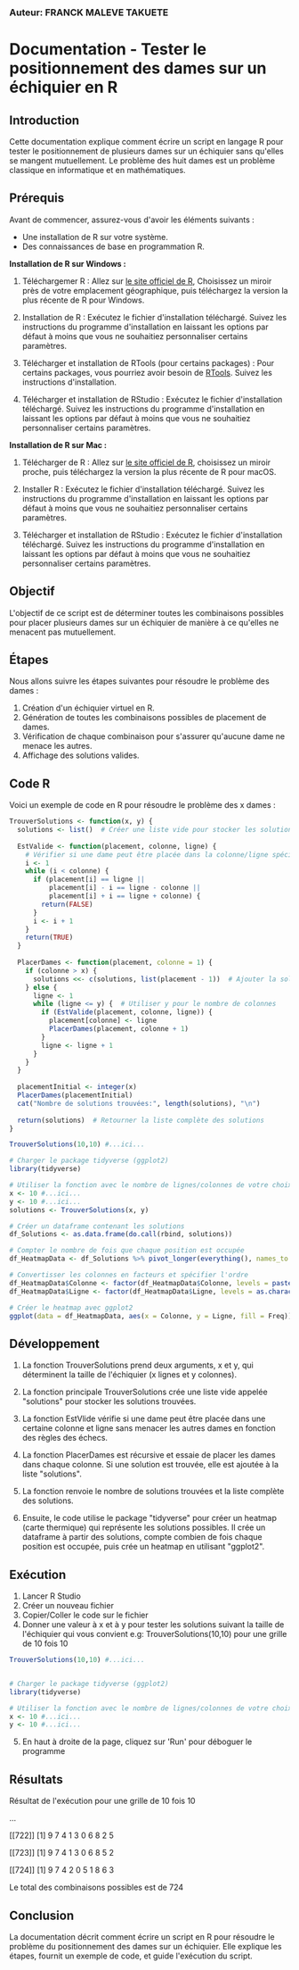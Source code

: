
### Auteur: FRANCK MALEVE TAKUETE

# Documentation - Tester le positionnement des dames sur un échiquier en R

## Introduction
Cette documentation explique comment écrire un script en langage R pour tester le positionnement de plusieurs dames sur un échiquier sans qu'elles se mangent mutuellement. Le problème des huit dames est un problème classique en informatique et en mathématiques.

## Prérequis
Avant de commencer, assurez-vous d'avoir les éléments suivants :
- Une installation de R sur votre système.
- Des connaissances de base en programmation R.

**Installation de R sur Windows :**

1. Téléchargemer R : Allez sur [le site officiel de R](https://cran.r-project.org/mirrors.html), Choisissez un miroir près de votre emplacement géographique, puis téléchargez la version la plus récente de R pour Windows.

2. Installation de R : Exécutez le fichier d'installation téléchargé. Suivez les instructions du programme d'installation en laissant les options par défaut à moins que vous ne souhaitiez personnaliser certains paramètres.

3. Télécharger et installation de RTools (pour certains packages) : Pour certains packages, vous pourriez avoir besoin de [RTools](https://cran.r-project.org/bin/windows/Rtools/). Suivez les instructions d'installation.

4. Télécharger et installation de RStudio : Exécutez le fichier d'installation téléchargé. Suivez les instructions du programme d'installation en laissant les options par défaut à moins que vous ne souhaitiez personnaliser certains paramètres.


**Installation de R sur Mac :**

1. Télécharger de R : Allez sur [le site officiel de R](https://cran.r-project.org/mirrors.html), choisissez un miroir proche, puis téléchargez la version la plus récente de R pour macOS.

2. Installer R : Exécutez le fichier d'installation téléchargé. Suivez les instructions du programme d'installation en laissant les options par défaut à moins que vous ne souhaitiez personnaliser certains paramètres.

3. Télécharger et installation de RStudio : Exécutez le fichier d'installation téléchargé. Suivez les instructions du programme d'installation en laissant les options par défaut à moins que vous ne souhaitiez personnaliser certains paramètres.

## Objectif
L'objectif de ce script est de déterminer toutes les combinaisons possibles pour placer plusieurs dames sur un échiquier de manière à ce qu'elles ne menacent pas mutuellement.

## Étapes
Nous allons suivre les étapes suivantes pour résoudre le problème des dames :
1. Création d'un échiquier virtuel en R.
2. Génération de toutes les combinaisons possibles de placement de dames.
3. Vérification de chaque combinaison pour s'assurer qu'aucune dame ne menace les autres.
4. Affichage des solutions valides.

## Code R
Voici un exemple de code en R pour résoudre le problème des x dames :

```R
TrouverSolutions <- function(x, y) {
  solutions <- list()  # Créer une liste vide pour stocker les solutions
  
  EstValide <- function(placement, colonne, ligne) {
    # Vérifier si une dame peut être placée dans la colonne/ligne spécifiée
    i <- 1
    while (i < colonne) {
      if (placement[i] == ligne || 
          placement[i] - i == ligne - colonne || 
          placement[i] + i == ligne + colonne) {
        return(FALSE)
      }
      i <- i + 1
    }
    return(TRUE)
  }
  
  PlacerDames <- function(placement, colonne = 1) {
    if (colonne > x) {
      solutions <<- c(solutions, list(placement - 1))  # Ajouter la solution trouvée de la liste
    } else {
      ligne <- 1
      while (ligne <= y) {  # Utiliser y pour le nombre de colonnes
        if (EstValide(placement, colonne, ligne)) {
          placement[colonne] <- ligne
          PlacerDames(placement, colonne + 1)
        }
        ligne <- ligne + 1
      }
    }
  }
  
  placementInitial <- integer(x)
  PlacerDames(placementInitial)
  cat("Nombre de solutions trouvées:", length(solutions), "\n")
  
  return(solutions)  # Retourner la liste complète des solutions
}

TrouverSolutions(10,10) #...ici...

# Charger le package tidyverse (ggplot2)
library(tidyverse)

# Utiliser la fonction avec le nombre de lignes/colonnes de votre choix
x <- 10 #...ici...
y <- 10 #...ici...
solutions <- TrouverSolutions(x, y)

# Créer un dataframe contenant les solutions
df_Solutions <- as.data.frame(do.call(rbind, solutions))

# Compter le nombre de fois que chaque position est occupée
df_HeatmapData <- df_Solutions %>% pivot_longer(everything(), names_to = "Colonne", values_to = "Ligne") %>% group_by(Colonne, Ligne) %>% summarise(Freq = n())

# Convertisser les colonnes en facteurs et spécifier l'ordre
df_HeatmapData$Colonne <- factor(df_HeatmapData$Colonne, levels = paste0("V", 1:x))
df_HeatmapData$Ligne <- factor(df_HeatmapData$Ligne, levels = as.character(0:(y-1)))

# Créer le heatmap avec ggplot2
ggplot(data = df_HeatmapData, aes(x = Colonne, y = Ligne, fill = Freq)) + geom_tile() + scale_fill_gradient(low = "white", high = "red") + labs(title = "Heatmap des solutions possibles", x = "Colonne", y = "Ligne")

```
## Développement
1. La fonction TrouverSolutions prend deux arguments, x et y, qui déterminent la taille de l'échiquier (x lignes et y colonnes).

2. La fonction principale TrouverSolutions crée une liste vide appelée "solutions" pour stocker les solutions trouvées.

3. La fonction EstVlide vérifie si une dame peut être placée dans une certaine colonne et ligne sans menacer les autres dames en fonction des règles des échecs.

4. La fonction PlacerDames est récursive et essaie de placer les dames dans chaque colonne. Si une solution est trouvée, elle est ajoutée à la liste "solutions".

5. La fonction renvoie le nombre de solutions trouvées et la liste complète des solutions.

6. Ensuite, le code utilise le package "tidyverse" pour créer un heatmap (carte thermique) qui représente les solutions possibles. Il crée un dataframe à partir des solutions, compte combien de fois chaque position est occupée, puis crée un heatmap en utilisant "ggplot2".

## Exécution
1. Lancer R Studio
2. Créer un nouveau fichier 
3. Copier/Coller le code sur le fichier 
4. Donner une valeur à x et à y  pour tester les solutions suivant la taille de l'échiquier qui vous convient e.g: TrouverSolutions(10,10) pour une grille de 10 fois 10 
```R
TrouverSolutions(10,10) #...ici...


# Charger le package tidyverse (ggplot2)
library(tidyverse)

# Utiliser la fonction avec le nombre de lignes/colonnes de votre choix
x <- 10 #...ici...
y <- 10 #...ici...
```
5. En haut à droite de la page, cliquez sur 'Run' pour déboguer le programme

## Résultats
Résultat de l'exécution pour une grille de 10 fois 10

...

[[722]]
 [1] 9 7 4 1 3 0 6 8 2 5

[[723]]
 [1] 9 7 4 1 3 0 6 8 5 2

[[724]]
 [1] 9 7 4 2 0 5 1 8 6 3

 Le total des combinaisons possibles est de 724

## Conclusion
La documentation décrit comment écrire un script en R pour résoudre le problème du positionnement des dames sur un échiquier. Elle explique les étapes, fournit un exemple de code, et guide l'exécution du script.
